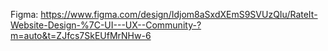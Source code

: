 Figma: https://www.figma.com/design/Idjom8aSxdXEmS9SVUzQIu/RateIt-Website-Design-%7C-UI---UX--Community-?m=auto&t=ZJfcs7SkEUfMrNHw-6
